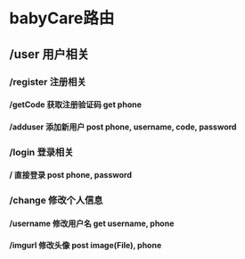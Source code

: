 # babyCare路由

## /user        用户相关

### /register   注册相关

#### /getCode 获取注册验证码  get   phone

#### /adduser 添加新用户    post    phone, username, code, password

### /login      登录相关

#### /  直接登录      post    phone, password

### /change     修改个人信息

#### /username    修改用户名    get  username, phone

#### /imgurl        修改头像    post   image(File), phone
